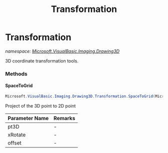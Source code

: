 ﻿---
title: Transformation
---

# Transformation
_namespace: [Microsoft.VisualBasic.Imaging.Drawing3D](N-Microsoft.VisualBasic.Imaging.Drawing3D.html)_

3D coordinate transformation tools.



### Methods

#### SpaceToGrid
```csharp
Microsoft.VisualBasic.Imaging.Drawing3D.Transformation.SpaceToGrid(Microsoft.VisualBasic.Imaging.Drawing3D.Point3D,System.Double,System.Drawing.Point)
```
Project of the 3D point to 2D point

|Parameter Name|Remarks|
|--------------|-------|
|pt3D|-|
|xRotate|-|
|offset|-|



